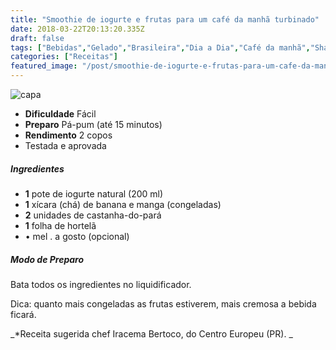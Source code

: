 ```yaml
---
title: "Smoothie de iogurte e frutas para um café da manhã turbinado"
date: 2018-03-22T20:13:20.335Z
draft: false
tags: ["Bebidas","Gelado","Brasileira","Dia a Dia","Café da manhã","Shakes"]
categories: ["Receitas"]
featured_image: "/post/smoothie-de-iogurte-e-frutas-para-um-cafe-da-manha-turbinado.c801effe.jpg"
---
```


![capa](/post/smoothie-de-iogurte-e-frutas-para-um-cafe-da-manha-turbinado.c801effe.jpg)

*   **Dificuldade** Fácil
*   **Preparo** Pá-pum (até 15 minutos)
*   **Rendimento** 2 copos
*   Testada e aprovada
    

##### Ingredientes

*   **1** pote de iogurte natural (200 ml)
*   **1** xícara (chá) de banana e manga (congeladas)
*   **2** unidades de castanha-do-pará
*   **1** folha de hortelã
*   • mel . a gosto (opcional)

##### Modo de Preparo

Bata todos os ingredientes no liquidificador.

Dica: quanto mais congeladas as frutas estiverem, mais cremosa a bebida ficará.

_*Receita sugerida chef Iracema Bertoco, do Centro Europeu (PR). _
